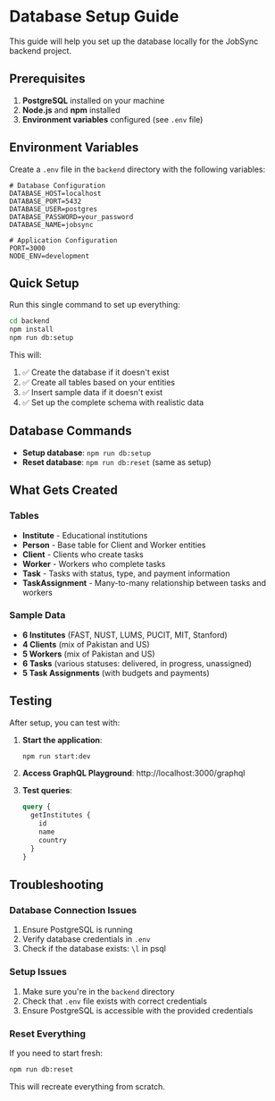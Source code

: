 # Database Setup Guide

This guide will help you set up the database locally for the JobSync backend project.

## Prerequisites

1. **PostgreSQL** installed on your machine
2. **Node.js** and **npm** installed
3. **Environment variables** configured (see `.env` file)

## Environment Variables

Create a `.env` file in the `backend` directory with the following variables:

```env
# Database Configuration
DATABASE_HOST=localhost
DATABASE_PORT=5432
DATABASE_USER=postgres
DATABASE_PASSWORD=your_password
DATABASE_NAME=jobsync

# Application Configuration
PORT=3000
NODE_ENV=development
```

## Quick Setup

Run this single command to set up everything:

```bash
cd backend
npm install
npm run db:setup
```

This will:
1. ✅ Create the database if it doesn't exist
2. ✅ Create all tables based on your entities
3. ✅ Insert sample data if it doesn't exist
4. ✅ Set up the complete schema with realistic data

## Database Commands

- **Setup database**: `npm run db:setup`
- **Reset database**: `npm run db:reset` (same as setup)

## What Gets Created

### Tables
- **Institute** - Educational institutions
- **Person** - Base table for Client and Worker entities
- **Client** - Clients who create tasks
- **Worker** - Workers who complete tasks
- **Task** - Tasks with status, type, and payment information
- **TaskAssignment** - Many-to-many relationship between tasks and workers

### Sample Data
- **6 Institutes** (FAST, NUST, LUMS, PUCIT, MIT, Stanford)
- **4 Clients** (mix of Pakistan and US)
- **5 Workers** (mix of Pakistan and US)
- **6 Tasks** (various statuses: delivered, in progress, unassigned)
- **5 Task Assignments** (with budgets and payments)

## Testing

After setup, you can test with:

1. **Start the application**:
   ```bash
   npm run start:dev
   ```

2. **Access GraphQL Playground**: http://localhost:3000/graphql

3. **Test queries**:
   ```graphql
   query {
     getInstitutes {
       id
       name
       country
     }
   }
   ```

## Troubleshooting

### Database Connection Issues
1. Ensure PostgreSQL is running
2. Verify database credentials in `.env`
3. Check if the database exists: `\l` in psql

### Setup Issues
1. Make sure you're in the `backend` directory
2. Check that `.env` file exists with correct credentials
3. Ensure PostgreSQL is accessible with the provided credentials

### Reset Everything
If you need to start fresh:
```bash
npm run db:reset
```

This will recreate everything from scratch. 